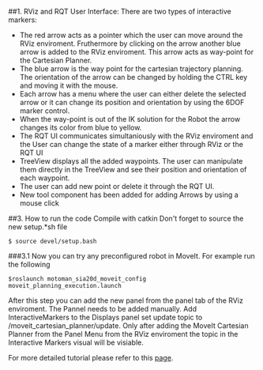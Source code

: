 
##1. RViz and RQT User Interface:
There are two types of interactive markers:
  - The red arrow acts as a pointer which the user can move around the RViz enviroment. Fruthermore by clicking on the arrow another blue arrow is added to the RViz enviroment. This arrow acts as way-point for the Cartesian Planner.
  - The blue arrow is the  way point for the cartesian trajectory planning. The orientation of the arrow can be changed by holding the CTRL key and moving it with the mouse.
  - Each arrow has a menu where the user can either delete the selected arrow or it can change its position and orientation by using the 6DOF marker control.
  - When the way-point is out of the IK solution for the Robot the arrow changes its color from blue to yellow.
  - The RQT UI communicates simultaniously with the RViz enviroment and the User can change the state of a marker either through RViz or the RQT UI 
  - TreeView displays all the added waypoints. The user can manipulate them directly in the TreeView and see their position and orientation of each waypoint.
  - The user can add new point or delete it through the RQT UI.
  - New tool component has been added for adding Arrows by using a mouse click

##3. How to run the code
Compile with catkin
Don't forget to source the new setup.*sh file

```
$ source devel/setup.bash
```


###3.1 Now you can try any preconfigured robot in MoveIt. For example run the following
```
$roslaunch motoman_sia20d_moveit_config moveit_planning_execution.launch
```

After this step you can add the new panel from the panel tab of the RViz enviroment. The Pannel needs to be added manually. Add InteractiveMarkers to the Displays panel set update topic to /moveit_cartesian_planner/update. Only after adding the MoveIt Cartesian Planner from the Panel Menu from the RViz enviroment the topic in the Interactive Markers visual will be visiable.

For more detailed tutorial please refer to this [page](http://wiki.ros.org/moveit_cartesian_plan_plugin).
